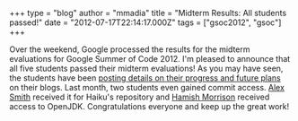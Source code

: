 +++
type = "blog"
author = "mmadia"
title = "Midterm Results: All students passed!"
date = "2012-07-17T22:14:17.000Z"
tags = ["gsoc2012", "gsoc"]
+++

Over the weekend, Google processed the results for the midterm evaluations for Google Summer of Code 2012. I'm pleased to announce that all five students passed their midterm evaluations! As you may have seen, the students have been <a href="/tags/gsoc2012">posting details on their progress and future plans</a> on their blogs. Last month, two students even gained commit access.  <a href="http://www.freelists.org/post/haiku-development/Commit-access-for-Alex-Smith">Alex Smith</a> received it for Haiku's repository and <a href="http://mail.openjdk.java.net/pipermail/haiku-port-dev/2012-June/000087.html">Hamish Morrison</a> received access to OpenJDK. Congratulations everyone and keep up the great work!